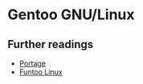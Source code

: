 # Gentoo GNU/Linux

## Further readings

- [Portage]
- [Funtoo Linux]

<!--
  Reference
  ═╬═Time══
  -->

<!-- Knowledge base -->
[funtoo linux]: funtoo.md
[portage]: ../portage.md
